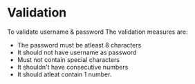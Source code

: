 # Validation
To validate username & password 
The validation measures are:
* The password must be atleast 8 characters
* It should not have username as password
* Must not contain special characters
* It shouldn't have consecutive numbers
* It should atleat contain 1 number.
